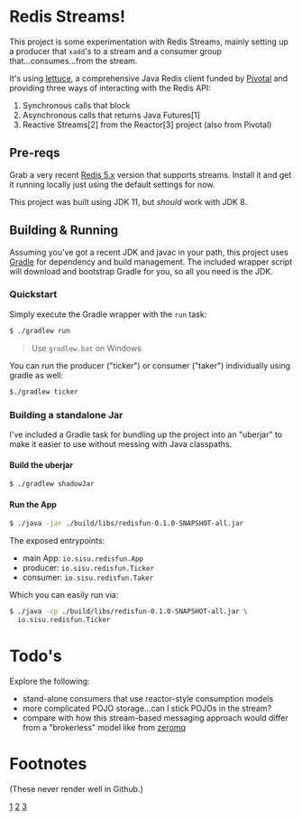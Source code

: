 # Redis Streams!

This project is some experimentation with Redis Streams, mainly
setting up a producer that `xadd`'s to a stream and a consumer group
that...consumes...from the stream.

It's using [lettuce](https://lettuce.io), a comprehensive Java Redis
client funded by [Pivotal](https://pivotal.io) and providing three
ways of interacting with the Redis API:

1. Synchronous calls that block
2. Asynchronous calls that returns Java Futures[1]
3. Reactive Streams[2] from the Reactor[3] project (also from Pivotal)


## Pre-reqs
Grab a very recent [Redis 5.x](https://redis.io) version that supports
streams. Install it and get it running locally just using the default
settings for now.

This project was built using JDK 11, but _should_ work with JDK 8.

## Building & Running
Assuming you've got a recent JDK and javac in your path, this project
uses [Gradle](https://gradle.org) for dependency and build
management. The included wrapper script will download and bootstrap
Gradle for you, so all you need is the JDK.

### Quickstart
Simply execute the Gradle wrapper with the `run` task:

```bash
$ ./gradlew run
```
> Use `gradlew.bat` on Windows

You can run the producer ("ticker") or consumer ("taker") individually
using gradle as well:

```bash
$./gradlew ticker
```

### Building a standalone Jar
I've included a Gradle task for bundling up the project into an
"uberjar" to make it easier to use without messing with Java
classpaths.

#### Build the uberjar
```bash
$ ./gradlew shadowJar
```

#### Run the App
```bash
$ ./java -jar ./build/libs/redisfun-0.1.0-SNAPSHOT-all.jar
```

The exposed entrypoints:
* main App: `io.sisu.redisfun.App`
* producer: `io.sisu.redisfun.Ticker`
* consumer: `io.sisu.redisfun.Taker`

Which you can easily run via:
```bash
$ ./java -cp ./build/libs/redisfun-0.1.0-SNAPSHOT-all.jar \
  io.sisu.redisfun.Ticker
```

# Todo's
Explore the following:
  * stand-alone consumers that use reactor-style consumption models
  * more complicated POJO storage...can I stick POJOs in the stream?
  * compare with how this stream-based messaging approach would differ
    from a "brokerless" model like from [zeromq](https://zeromq.org)

# Footnotes
(These never render well in Github.)

[1](https://docs.oracle.com/javase/8/docs/api/java/util/concurrent/Future.html)
[2](http://www.reactive-streams.org/)
[3](https://projectreactor.io/)
